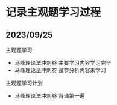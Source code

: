 # 记录主观题学习过程

## 2023/09/25
主观题学习
* 马峰理论法冲刺卷 主要学习内容学习完毕
* 马峰理论法冲刺卷 试卷分析内容未学习

主观题学习计划
* 马峰理论法冲刺卷 背诵第一遍

